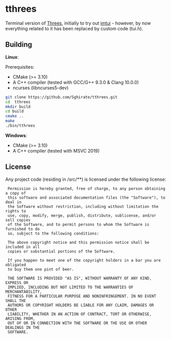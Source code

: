 # tthrees

Terminal version of [Threes](http://asherv.com/threes/), initially to try out [imtui](https://github.com/ggerganov/imtui) - however, by now everything related to it has been replaced by custom code (tui.h).

## Building

**Linux**:

Prerequisites:
* CMake (>= 3.10)
* A C++ compiler (tested with GCC/G++ 9.3.0 & Clang 10.0.0)
* ncurses (libncurses5-dev)

```bash
git clone https://github.com/Sghirate/tthrees.git
cd  tthrees
mkdir build
cd build
cmake ..
make
./bin/tthrees
```

**Windows**:
* CMake (>= 3.10)
* A C++ compiler (tested with MSVC 2019)

## License

Any project code (residing in /src/**) is licensed under the following license:

```
 Permission is hereby granted, free of charge, to any person obtaining a copy of
 this software and associated documentation files (the "Software"), to deal in
 the Software without restriction, including without limitation the rights to
 use, copy, modify, merge, publish, distribute, sublicense, and/or sell copies
 of the Software, and to permit persons to whom the Software is furnished to do
 so, subject to the following conditions:
 
 The above copyright notice and this permission notice shall be included in all
 copies or substantial portions of the Software.
 
 If you happen to meet one of the copyright holders in a bar you are obligated
 to buy them one pint of beer.
 
 THE SOFTWARE IS PROVIDED "AS IS", WITHOUT WARRANTY OF ANY KIND, EXPRESS OR
 IMPLIED, INCLUDING BUT NOT LIMITED TO THE WARRANTIES OF MERCHANTABILITY,
 FITNESS FOR A PARTICULAR PURPOSE AND NONINFRINGEMENT. IN NO EVENT SHALL THE
 AUTHORS OR COPYRIGHT HOLDERS BE LIABLE FOR ANY CLAIM, DAMAGES OR OTHER
 LIABILITY, WHETHER IN AN ACTION OF CONTRACT, TORT OR OTHERWISE, ARISING FROM,
 OUT OF OR IN CONNECTION WITH THE SOFTWARE OR THE USE OR OTHER DEALINGS IN THE
 SOFTWARE.
 ```